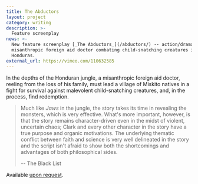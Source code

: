 ```yaml
---
title: The Abductors
layout: project
category: writing
description: >-
  Feature screenplay
news: >-
  New feature screenplay [_The Abductors_](/abductors/) -- action/drama about a
  misanthropic foreign aid doctor combating child-snatching creatures in remote
  Honduras.
external_url: https://vimeo.com/110632585
---
```


In the depths of the Honduran jungle, a misanthropic foreign aid doctor,
reeling from the loss of his family, must lead a village of Miskito natives in
a fight for survival against malevolent child-snatching creatures, and, in the
process, find redemption.

> Much like _Jaws_ in the jungle, the story takes its time in revealing the
> monsters, which is very effective. What's more important, however, is that
> the story remains character-driven even in the midst of violent, uncertain
> chaos; Clark and every other character in the story have a true purpose and
> organic motivations. The underlying thematic conflict between faith and
> science is very well delineated in the story and the script isn't afraid to
> show both the shortcomings and advantages of both philosophical sides.
>
> -- The Black List

Available [upon request](mailto:hello@paulwrankin.com).
